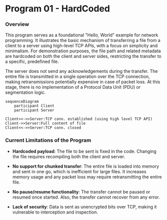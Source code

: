 # Program 01 - HardCoded
### Overview
This program serves as a foundational "Hello, World" example for network programming. It illustrates the basic mechanism of transferring a file from a client to a server using high-level TCP APIs, with a focus on simplicity and minimalism. For demonstration purposes, the file path and related metadata are hardcoded on both the client and server sides, restricting the transfer to a specific, predefined file.

The server does not send any acknowledgements during the transfer. The entire file is transmitted in a single operation over the TCP connection, making retransmissions potentially expensive in case of packet loss. At this stage, there is no implementation of a Protocol Data Unit (PDU) or segmentation logic.


```mermaid
sequenceDiagram
    participant Client
    participant Server

Client<<->>Server:TCP conn. established (using high level TCP API)
Client->>Server:Full content of file
Client<<->>Server:TCP conn. closed
```

### Current Limitations of the Program
* **Hardcoded payload**: The file to be sent is fixed in the code. Changing the file requires recompiling both the client and server.

* **No support for chunked transfer**: The entire file is loaded into memory and sent in one go, which is inefficient for large files. It increases memory usage and any packet loss may require retransmitting the entire file.

* **No pause/resume functionality**: The transfer cannot be paused or resumed once started. Also, the transfer cannot recover from any error.

* **Lack of security**: Data is sent as unencrypted bits over TCP, making it vulnerable to interception and inspection.